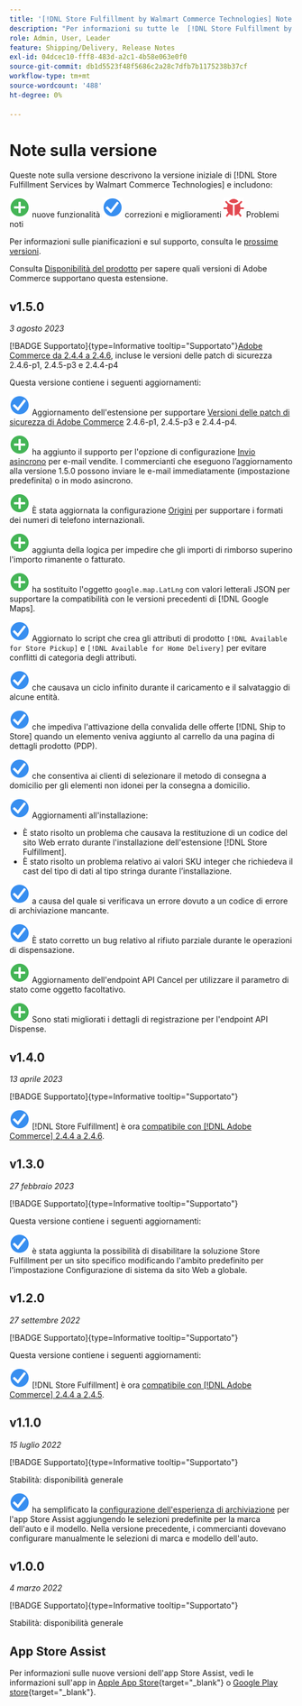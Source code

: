 ```yaml
---
title: '[!DNL Store Fulfillment by Walmart Commerce Technologies] Note sulla versione'
description: "Per informazioni su tutte le  [!DNL Store Fulfillment by Walmart Commerce Technologies]  versioni, consulta le note sulla versione."
role: Admin, User, Leader
feature: Shipping/Delivery, Release Notes
exl-id: 04dcec10-fff8-483d-a2c1-4b58e063e0f0
source-git-commit: db1d5523f48f5686c2a28c7dfb7b1175238b37cf
workflow-type: tm+mt
source-wordcount: '488'
ht-degree: 0%

---
```


# Note sulla versione

Queste note sulla versione descrivono la versione iniziale di [!DNL Store Fulfillment Services by Walmart Commerce Technologies] e includono:

![Nuove](../assets/new.svg) nuove funzionalità
![Problema risolto](../assets/fix.svg) correzioni e miglioramenti
![Problema noto](../assets/bug.svg) Problemi noti

Per informazioni sulle pianificazioni e sul supporto, consulta le [prossime versioni](https://experienceleague.adobe.com/docs/commerce-operations/release/planning/schedule.html).

Consulta [Disponibilità del prodotto](https://experienceleague.adobe.com/docs/commerce-operations/release/product-availability.html) per sapere quali versioni di Adobe Commerce supportano questa estensione.

## v1.5.0

*3 agosto 2023*

[!BADGE Supportato]{type=Informative tooltip="Supportato"}[Adobe Commerce da 2.4.4 a 2.4.6](https://experienceleague.adobe.com/docs/commerce-operations/release/product-availability.html), incluse le versioni delle patch di sicurezza 2.4.6-p1, 2.4.5-p3 e 2.4.4-p4

Questa versione contiene i seguenti aggiornamenti:

![Nuovo](../assets/fix.svg) Aggiornamento dell&#39;estensione per supportare [Versioni delle patch di sicurezza di Adobe Commerce](https://experienceleague.adobe.com/docs/commerce-operations/release/notes/security-patches/overview.html) 2.4.6-p1, 2.4.5-p3 e 2.4.4-p4.

![New](../assets/new.svg)<!-- WMTP-918 --> ha aggiunto il supporto per l&#39;opzione di configurazione [Invio asincrono](sales-emails.md) per e-mail vendite. I commercianti che eseguono l’aggiornamento alla versione 1.5.0 possono inviare le e-mail immediatamente (impostazione predefinita) o in modo asincrono.

![Nuovo](../assets/new.svg)<!-- WMTP-916--> È stata aggiornata la configurazione [Origini](merchant-store-configuration.md) per supportare i formati dei numeri di telefono internazionali.

![Nuovo](../assets/new.svg) aggiunta della logica per impedire che gli importi di rimborso superino l&#39;importo rimanente o fatturato.

![New](../assets/new.svg)<!-- WMTP-882 --> ha sostituito l&#39;oggetto `google.map.LatLng` con valori letterali JSON per supportare la compatibilità con le versioni precedenti di [!DNL Google Maps].

![Problema risolto](../assets/fix.svg)<!-- WMTP- --> Aggiornato lo script che crea gli attributi di prodotto `[!DNL Available for Store Pickup]` e `[!DNL Available for Home Delivery]` per evitare conflitti di categoria degli attributi.

![È stato risolto un problema](../assets/fix.svg)<!-- WMTP-915 --> che causava un ciclo infinito durante il caricamento e il salvataggio di alcune entità.

![È stato risolto un problema](../assets/fix.svg)<!-- WMTP-921 --> che impediva l&#39;attivazione della convalida delle offerte [!DNL Ship to Store] quando un elemento veniva aggiunto al carrello da una pagina di dettagli prodotto (PDP).

![È stato risolto un problema](../assets/fix.svg)<!-- WMTP- 932 --> che consentiva ai clienti di selezionare il metodo di consegna a domicilio per gli elementi non idonei per la consegna a domicilio.

![Problema risolto](../assets/fix.svg) Aggiornamenti all&#39;installazione:

- <!-- WMTP-880--> È stato risolto un problema che causava la restituzione di un codice del sito Web errato durante l&#39;installazione dell&#39;estensione [!DNL Store Fulfillment].

- <!-- WMTP-878--> È stato risolto un problema relativo ai valori SKU integer che richiedeva il cast del tipo di dati al tipo stringa durante l’installazione.

![È stato risolto un problema](../assets/fix.svg)<!-- WMTP-915--> a causa del quale si verificava un errore dovuto a un codice di errore di archiviazione mancante.

![È stato corretto un problema](../assets/fix.svg)<!-- WMTP-932 --> È stato corretto un bug relativo al rifiuto parziale durante le operazioni di dispensazione.

![Nuovo](../assets/new.svg)<!-- WMTP-953 --> Aggiornamento dell&#39;endpoint API Cancel per utilizzare il parametro di stato come oggetto facoltativo.

![Nuovo](../assets/new.svg)<!-- WMTP-960 --> Sono stati migliorati i dettagli di registrazione per l&#39;endpoint API Dispense.

## v1.4.0

*13 aprile 2023*

[!BADGE Supportato]{type=Informative tooltip="Supportato"}

![Nuovo](../assets/fix.svg) [!DNL Store Fulfillment] è ora [compatibile con [!DNL Adobe Commerce] 2.4.4 a 2.4.6](https://experienceleague.adobe.com/docs/commerce-operations/release/product-availability.html).


## v1.3.0

*27 febbraio 2023*

[!BADGE Supportato]{type=Informative tooltip="Supportato"}

Questa versione contiene i seguenti aggiornamenti:

![Nuovo](../assets/fix.svg)<!-- WMTP-795 --> è stata aggiunta la possibilità di disabilitare la soluzione Store Fulfillment per un sito specifico modificando l&#39;ambito predefinito per l&#39;impostazione Configurazione di sistema da sito Web a globale.

## v1.2.0

*27 settembre 2022*

[!BADGE Supportato]{type=Informative tooltip="Supportato"}

Questa versione contiene i seguenti aggiornamenti:

![Nuovo](../assets/fix.svg) [!DNL Store Fulfillment] è ora [compatibile con [!DNL Adobe Commerce] 2.4.4 a 2.4.5](https://experienceleague.adobe.com/docs/commerce-operations/release/product-availability.html).


## v1.1.0

*15 luglio 2022*

[!BADGE Supportato]{type=Informative tooltip="Supportato"}

Stabilità: disponibilità generale

![Nuovo](../assets/fix.svg)<!-- WMTP-731 --> ha semplificato la [configurazione dell&#39;esperienza di archiviazione](check-in-experience-setup.md) per l&#39;app Store Assist aggiungendo le selezioni predefinite per la marca dell&#39;auto e il modello. Nella versione precedente, i commercianti dovevano configurare manualmente le selezioni di marca e modello dell&#39;auto.

## v1.0.0

*4 marzo 2022*

[!BADGE Supportato]{type=Informative tooltip="Supportato"}

Stabilità: disponibilità generale

## App Store Assist

Per informazioni sulle nuove versioni dell&#39;app Store Assist, vedi le informazioni sull&#39;app in [Apple App Store](https://apps.apple.com/us/app/store-assist-by-walmart/id1609281539){target="_blank"} o [Google Play store](https://play.google.com/store/apps/details?id=com.walmart.faas.storeassist){target="_blank"}.
